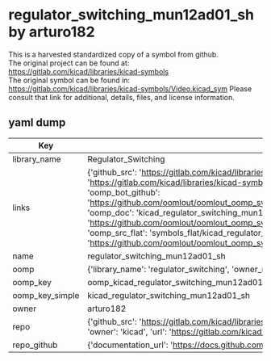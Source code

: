 # regulator_switching_mun12ad01_sh by arturo182  
This is a harvested standardized copy of a symbol from github.  
The original project can be found at:  
https://gitlab.com/kicad/libraries/kicad-symbols  
The original symbol can be found in:
https://gitlab.com/kicad/libraries/kicad-symbols/Video.kicad_sym
Please consult that link for additional, details, files, and license information.  
## yaml dump  
| Key | Value |  
| --- | --- |  
| library_name | Regulator_Switching |  
| links | {'github_src': 'https://gitlab.com/kicad/libraries/kicad-symbols/Video.kicad_sym', 'github_src_repo': 'https://gitlab.com/kicad/libraries/kicad-symbols', 'oomp_bot': 'kicad_regulator_switching_mun12ad01_sh/working', 'oomp_bot_github': 'https://github.com/oomlout/oomlout_oomp_symbol_bot/tree/main/kicad_regulator_switching_mun12ad01_sh/working', 'oomp_doc': 'kicad_regulator_switching_mun12ad01_sh/working', 'oomp_doc_github': 'https://github.com/oomlout/oomlout_oomp_symbol_doc/tree/main/kicad_regulator_switching_mun12ad01_sh/working', 'oomp_src_flat': 'symbols_flat/kicad_regulator_switching_mun12ad01_sh/working', 'oomp_src_flat_github': 'https://github.com/oomlout/oomlout_oomp_symbol_src/tree/main/kicad_regulator_switching_mun12ad01_sh/working'} |  
| name | regulator_switching_mun12ad01_sh |  
| oomp | {'library_name': 'regulator_switching', 'owner_name': 'kicad', 'symbol_name': 'regulator_switching_mun12ad01_sh'} |  
| oomp_key | oomp_kicad_regulator_switching_mun12ad01_sh |  
| oomp_key_simple | kicad_regulator_switching_mun12ad01_sh |  
| owner | arturo182 |  
| repo | {'github_src': 'https://gitlab.com/kicad/libraries/kicad-symbols/Video.kicad_sym', 'name': 'libraries/kicad-symbols', 'owner': 'kicad', 'url': 'https://gitlab.com/kicad/libraries/kicad-symbols'} |  
| repo_github | {'documentation_url': 'https://docs.github.com/rest/repos/repos#get-a-repository', 'message': 'Not Found'} |  

